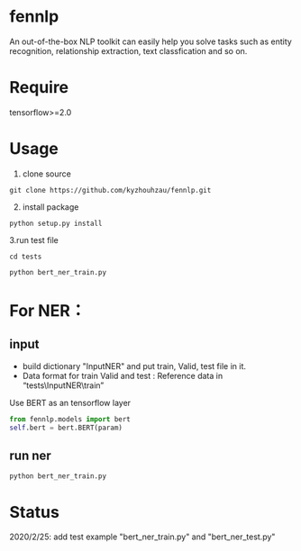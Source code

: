 # fennlp

An out-of-the-box NLP toolkit can easily help you solve tasks such as entity recognition, relationship extraction, text classfication and so on.

# Require
tensorflow>=2.0

# Usage
1. clone source
```
git clone https://github.com/kyzhouhzau/fennlp.git
```
2. install package
```
python setup.py install
```
3.run test file
```
cd tests
```
```
python bert_ner_train.py
```

# For NER：

## input
* build dictionary "InputNER" and put train, Valid, test file in it.
* Data format for train Valid and test :
Reference data in  “tests\InputNER\train”

Use BERT as an tensorflow layer

```python
from fennlp.models import bert
self.bert = bert.BERT(param)
```
## run ner
```
python bert_ner_train.py
```




# Status
2020/2/25: add test example "bert_ner_train.py" and "bert_ner_test.py"



